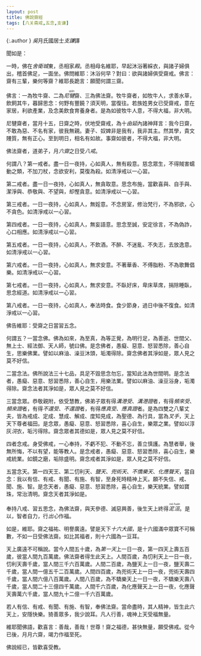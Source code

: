 ```yaml
---
layout: post
title: 佛說齋經
tags: [八关斋戒,五念,支谦]
---
```


{:.author }
<dfn title="东吴（222年—280年）。">吳</dfn>月氏國居士<dfn title="三国时佛教著名译经人。大月氏人后裔，其祖先于汉灵帝时归化中国。">支謙</dfn>譯

聞如是：

一時，佛在<dfn title="古印度拘萨罗国都城。亦名舍婆提。">舍衛城</dfn>東，丞相家<dfn title="高大房屋的通称。">殿</dfn>。丞相母名維耶，早起沐浴著綵衣，與諸子婦俱出，稽首佛足，一面坐。佛問維耶：沐浴何早？對曰：欲與諸婦俱受齋戒。佛言：齋有三輩，樂何等齋？維耶長跪言：願聞何謂三齋。

佛言：一為牧牛齋、二為<dfn title="是外道总名。">尼<ruby>犍<rt>qián</rt></ruby></dfn>齋、三為佛法齋。牧牛齋者，如牧牛人，求善水草，飲飼其牛，暮歸思念：何野有豐饒？須天明，當復往。若族姓男女已受齋戒，意在家居，利欲產業，及念美飲食育養身者。是為如彼牧牛人意，不得大福，非大明。

尼犍齋者，當月十五，日齋之時，伏地受齋戒，為十<dfn title="由旬。为计里程之数目，帝王一日行军之里程也，或云四十里，或云三十里。">由延</dfn>內諸神拜言：我今日齋，不敢為惡、不名有家，彼我無親。妻子、奴婢非是我有，我非其主。然其學，貴文賤質，無有正心。至到明日，相名有如故。事齋如彼者，不得大福，非大明。

佛法齋者，道弟子，月<dfn title="每月之八日、十四日、十五日、二十三日、二十九日、三十日。">六齋</dfn>之日受<dfn title="八关斋戒。">八戒</dfn>。

何謂八？第一戒者。盡一日一夜持，心如真人，無有殺意。慈念眾生，不得賊害蠕動之類，不加刀杖，念欲安利，莫復為殺。如清淨戒以一心習。

第二戒者。盡一日一夜持，心如真人，無貪取意。思念布施，當歡喜與、自手與、潔淨與、恭敬與、不望與，却慳貪意。如清淨戒以一心習。

第三戒者。一日一夜持，心如真人，無婬意。不念房室，修治梵行，不為邪欲，心不貪色。如清淨戒以一心習。

第四戒者。一日一夜持，心如真人，無妄語意。思念至誠，安定徐言，不為偽詐，心口相應。如清淨戒以一心習。

第五戒者。一日一夜持，心如真人，不飲酒。不醉、不迷亂、不失志，去放逸意。如清淨戒以一心習。

第六戒者。一日一夜持，心如真人，無求安意。不著華香、不傅脂粉、不為歌舞倡樂。如清淨戒以一心習。

第七戒者。一日一夜持，心如真人，無求安意。不臥好床，卑床草席，捐除睡臥，思念經道。如清淨戒以一心習。

第八戒者。一日一夜持，心如真人，奉法時食。食少節身，過日中後不復食。如清淨戒以一心習。

佛告維耶：受齋之日當習五念。

何謂五？一當念佛。佛為如來，為至真，為等正覺，為明行足，為善逝、世間父、無上士、經法御、天人師，號曰佛。是念佛者，愚癡、惡意、怒習悉除，善心自生，思樂佛業。譬如以麻油、澡豆沐頭，垢濁得除。齋念佛者其淨如是，眾人見之莫不好信。

二當念法。佛所說法三十七品，具足不毀思念勿忘，當知此法為世間明。是念法者，愚癡、惡意、怒習悉除，善心自生，用樂法業。譬如以麻油、澡豆浴身，垢濁得除。齋念法者其淨如是，眾人見之莫不好信。

三當念眾。恭敬親附，依受慧教，佛弟子眾有得<dfn title="初果向。">溝港受</dfn>、<dfn title="初果，须沱洹。">溝港證</dfn>者，有得<dfn title="二果向。">頻來受</dfn>、<dfn title="二果，斯陀含。">頻來證</dfn>者，有得<dfn title="三果向。">不還受</dfn>、<dfn title="三果，阿那含。">不還證</dfn>者，有得<dfn title="四果向。">應真受</dfn>、<dfn title="四果，阿罗汉。">應真證</dfn>者。是為四雙之八輩丈夫，皆為戒成、定成、慧成、解成、度知見成，為聖德、為行具，當為<dfn title="佛教的一种敬礼方式。两掌对合于胸前。">叉手</dfn>，天上天下尊者福田。是念眾，愚癡、惡意、怒習悉除，喜心自生，樂眾之業。譬如以淳灰<dfn title="洗涤。">浣</dfn>衣，垢污得除。齋念眾者其德如是，眾人見之莫不好信。

四者念戒。身受佛戒，一心奉持，不虧不犯、不動不忘，善立慎護。為慧者舉，後無所悔，不以有望，能等教人。是念戒者，愚癡、惡意、怒習悉除，喜心自生，樂戒統業。如鏡之磨，垢除盛明。齋念戒者其淨如是，眾人見之莫不好信。

五當念天。第一四天王、第二忉利天、<dfn title="欲界第三天。亦名夜摩天。">鹽天</dfn>、<dfn title="欲界第四天。亦名兜率天，为一生补处菩萨所居住处。">兜術天</dfn>、<dfn title="欲界第五天。亦名化乐天。">不憍樂天</dfn>、<dfn title="欲界第六天。为欲界顶魔王波旬所居住处，亦名他化自在天。">化應聲天</dfn>，當自念：我以有信、有戒、有聞、有施、有智，至身死時精神上天。願不失信、戒、聞、施、智。是念天者，愚癡、惡意、怒習悉除，喜心自生，樂天統業。譬如寶珠，常治清明。齋念天者其淨如是。

奉持八戒、習五思念，為佛法齋，與天參德、滅惡興善，後生天上終得<dfn title="涅槃。"><ruby>泥<rt>niè</rt>洹<rt>huán</rt></ruby></dfn>。是以，智者自力，行*出心*作福。

如是，維耶。齋之福祐、明譽廣遠。譬是天下<dfn title="古印度十六國。">十六大國</dfn>，是十六國滿中眾寶不可稱數，不如一日受佛法齋。如比其福者，則十六國為一豆耳。

天上廣遠不可稱說。當今人間五十歲，為<dfn title="四天王天。">第一天</dfn>上一日一夜，第一四天上壽五百歲，彼當人間九百萬歲。佛法齋者得生此天上。人間百歲，為忉利天上一日一夜，忉利天壽千歲，當人間三千六百萬歲。人間二百歲，為鹽天上一日一夜，鹽天壽二千歲，當人間一億五千二百萬歲。人間四百歲，為兜術天上一日一夜，兜術天壽四千歲，當人間六億八百萬歲。人間八百歲，為不驕樂天上一日一夜，不驕樂天壽八千歲，當人間二十三億四千萬歲。人間千六百歲，為化應聲天上一日一夜，化應聲天壽萬六千歲，當人間九十二億一千六百萬歲。

若人有信、有戒、有聞、有施、有智，奉佛法齋。當命盡時，其人精神，皆生此六天上，安隱快樂。猗善眾多，我少說耳。凡人行善，魂神上天受福無量。

維耶聞佛語，歡喜言：善哉，善哉！世尊！齋之福德，甚快無量，願受佛戒。從今已後，月月六齋，竭力作福至死。

佛說經已，皆歡喜受教。
